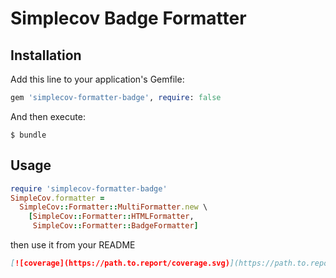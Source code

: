 # Simplecov Badge Formatter

## Installation

Add this line to your application's Gemfile:

```ruby
gem 'simplecov-formatter-badge', require: false
```

And then execute:

    $ bundle

## Usage

```ruby
require 'simplecov-formatter-badge'
SimpleCov.formatter =
  SimpleCov::Formatter::MultiFormatter.new \
    [SimpleCov::Formatter::HTMLFormatter,
     SimpleCov::Formatter::BadgeFormatter]
```

then use it from your README

```md
[![coverage](https://path.to.report/coverage.svg)](https://path.to.report/)
```

